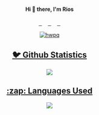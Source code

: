 <h4 align="center"> Hi 👋 there, I'm Rios</h4>

<p align="center">
  <samp>
  <a href="https://discord.gg/UTxFPNVnnB">
  <img width="16px" src="https://www.flaticon.com/svg/vstatic/svg/2111/2111310.svg?token=exp=1618844711~hmac=562af6e4880587150166ac02585ab8f4" />
</a>
<a href="https://twitter.com/r_gl">
  <img width="16px" src="https://www.flaticon.com/svg/vstatic/svg/145/145812.svg?token=exp=1618844781~hmac=720267bca1abcb5c33029c6f901730c5" />
</a>
<a href="https://github.com/hwpq">
  <img width="16px" src="https://www.flaticon.com/svg/vstatic/svg/270/270798.svg?token=exp=1618844875~hmac=6b4b556827768de3aa27127609419bbe" />
</a>
<a href="https://instagram.com/hwpq/">
  <img width="16px" src="https://www.flaticon.com/svg/vstatic/svg/2111/2111463.svg?token=exp=1618844917~hmac=1c951b9be4586208ef6521b84b971e2b" />
  </samp>
  
  <br>
 </p>
 
<p align="center">
  <img src="https://komarev.com/ghpvc/?username=hwpq" alt="hwpq" /> 
</p>
<h2 align="center">🐦 Github Statistics </h2>
<p align="center">
<img src="https://github-readme-stats.vercel.app/api?username=hwpq&show_icons=true&theme=radical">
</p>
 
 
<h2 align="center">:zap: Languages Used </h2>
<p align="center">
<img src="https://github-readme-stats.vercel.app/api/top-langs/?username=hwpq&show_icons=true&theme=radical">
</p>
<br/>
